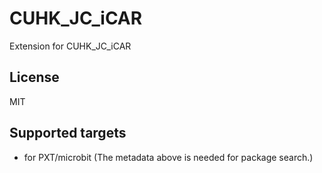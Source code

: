 # CUHK_JC_iCAR

Extension for CUHK_JC_iCAR

## License

MIT

## Supported targets

* for PXT/microbit
(The metadata above is needed for package search.)
